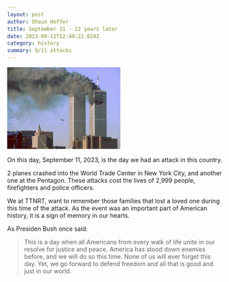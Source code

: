 ```yaml
---
layout: post
author: Shaun Hoffer
title: September 11 - 22 years later
date: 2023-09-11T12:49:22.624Z
category: history
summary: 9/11 attacks
---
```

![](/images/download.jpeg)

O﻿n this day, September 11, 2023, is the day we had an attack in this country.

2﻿ planes crashed into the World Trade Center in New York City, and another one at the Pentagon. These attacks cost the lives of 2,999 people, firefighters and police officers.

We at TTNRT, want to remember those families that lost a loved one during this time of the attack. As the event was an important part of American history, it is a sign of memory in our hearts.

A﻿s Presiden Bush once said:

> This is a day when all Americans from every walk of life unite in our resolve for justice and peace.
> America has stood down enemies before, and we will do so this time.
> None of us will ever forget this day.
> Yet, we go forward to defend freedom and all that is good and just in our world.

